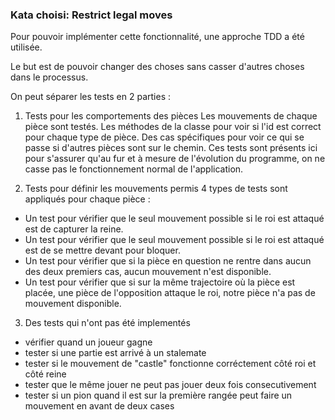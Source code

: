 ### Kata choisi: Restrict legal moves

Pour pouvoir implémenter cette fonctionnalité, une approche TDD a été utilisée.

Le but est de pouvoir changer des choses sans casser d'autres choses dans le processus.

On peut séparer les tests en 2 parties :

1. Tests pour les comportements des pièces
   Les mouvements de chaque pièce sont testés.
   Les méthodes de la classe pour voir si l'id est correct pour chaque type de pièce.
   Des cas spécifiques pour voir ce qui se passe si d'autres pièces sont sur le chemin.
   Ces tests sont présents ici pour s'assurer qu'au fur et à mesure de l'évolution du programme, on ne casse pas le fonctionnement normal de l'application.

1. Tests pour définir les mouvements permis
   4 types de tests sont appliqués pour chaque pièce :

- Un test pour vérifier que le seul mouvement possible si le roi est attaqué est de capturer la reine.
- Un test pour vérifier que le seul mouvement possible si le roi est attaqué est de se mettre devant pour bloquer.
- Un test pour vérifier que si la pièce en question ne rentre dans aucun des deux premiers cas, aucun mouvement n'est disponible.
- Un test pour vérifier que si sur la même trajectoire où la pièce est placée, une pièce de l'opposition attaque le roi, notre pièce n'a pas de mouvement disponible.

3. Des tests qui n'ont pas été implementés

- vérifier quand un joueur gagne
- tester si une partie est arrivé à un stalemate
- tester si le mouvement de "castle" fonctionne corréctement côté roi et côté reine
- tester que le même jouer ne peut pas jouer deux fois consecutivement
- tester si un pion quand il est sur la première rangée peut faire un mouvement en avant de deux cases
